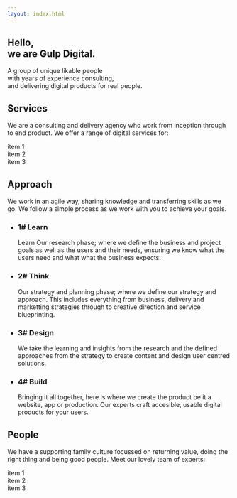 ```yaml
---
layout: index.html
---
```

<section class="intro">
    <div class="container">
        <div class="">
            <h1>Hello, <br class="d-none d-md-block">we are <span class="standout">Gulp Digital.</span> </h1>
            <p><span class="intro-lead">A <span class="standout standout--green">group</span> of  <span class="standout standout--green">unique likable people</span> <br class="d-none d-md-block">with years of experience consulting, <br class="d-none d-md-block">and delivering digital products for real people.</span></p>
        </div>
    </div>
</section>

<section>
    <div class="container">
        <h2>Services</h2>
        <div class="row">
            <div class="col">
                <p>We are a <span class="standout">consulting</span> and <span class="standout">delivery</span> agency who work from <span class="standout">inception through to end product</span>. We offer a range of digital services for:</p>
            </div>
        </div>
        <div class="row">
            <div class="col-sm">
                item 1
            </div>
            <div class="col-sm">
                item 2
            </div>
            <div class="col-sm">
                item 3
            </div>
        </div>
    </div>
</section>

<section>
    <div class="container">
        <h2>Approach</h2>
        <div class="row">
            <div class="col">
                <p>We work in an <span class="standout">agile</span> way, <span class="standout">sharing knowledge</span> and transferring skills as we go. We follow a <span class="standout">simple process</span> as we work with you to achieve your goals.</p>
            </div>
        </div>
        <div class="row">
            <div class="col">
                <ul class="list--blocks">
                    <li class="col-md-6 list--block-dark-blue">
                        <h3>1# <span>Learn</span></h3>
                        <p>Learn Our research phase; where we define the business and project goals as well as the users and their needs, ensuring we know what the users need and what what the business expects.</p>
                    </li>
                    <li class="col-md-6 list--block-green">
                        <h3>2# <span>Think</span></h3>
                        <p>Our strategy and planning phase; where we define our strategy and approach. This includes everything from business, delivery and marketting strategies through to creative direction and service blueprinting.</p>
                    </li>
                    <li class="col-md-6 list--block-blue">
                        <h3>3# <span>Design</span></h3>
                        <p>We take the learning and insights from the research and the defined approaches from the strategy to create content and design user centred solutions.</p>
                    </li>
                    <li class="col-md-6 list--block-grey">
                        <h3>4# <span>Build</span></h3>
                        <p>Bringing it all together, here is where we create the product be it a website, app or production. Our experts craft accesible, usable digital products for your users.</p>
                    </li>
                </ul>
            </div>
        </div>
    </div>
</section>

<section>
    <div class="container">
        <h2>People</h2>
        <div class="row">
            <div class="col">
                <p>We have a <span class="standout">supporting family culture</span> focussed on returning value, doing the right thing and being <span class="standout">good people</span>. Meet our <span class="standout">lovely team</span> of experts:</p>
            </div>
        </div>
        <div class="row">
            <div class="col-sm">
                item 1
            </div>
            <div class="col-sm">
                item 2
            </div>
            <div class="col-sm">
                item 3
            </div>
        </div>
    </div>
</section>


